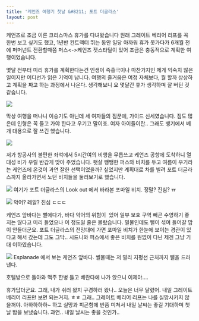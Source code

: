 ```yaml
---
title: '케언즈 여행기 첫날 &#8211; 포트 더글라스'
layout: post
---
```

<p style="text-align: left;">
  케언즈로 조금 이른 크리스마스 휴가를 다녀왔습니다 원래 그레이트 베리어 리프를 꼭 한번 보고 싶기도 했고, 1년반 컨트랙터 뛰는 동안 일당 아까워 휴가 못가다가 6개월 전에 퍼머넌트 전환할때쯤 퍼스<->케언즈 젯스타딜이 있어 조금은 충동적으로 계획한 여행이었습니다.
</p>

몇달 전부터 미리 휴가를 계획한다는건 인생이 즉흥극이나 마찬가지인 제게 익숙치 않은 일이지만 어디선가 읽은 기억이 납니다. 여행의 즐거움은 여정 자체보다, 뭘 할까 상상하고 계획을 짜고 하는 과정에서 나온다. 생각해보니 요 몇달간 휴가 생각하며 잘 버틴 것 같습니다.

![](http://i.imgur.com/zZgN5b2.jpg)

막상 여행을 떠나니 이승기도 아닌데 세 여자들의 짐꾼에, 가이드 신세였습니다. 짐도 많은데 인형은 꼭 들고 가야 한다고 우기고 말이죠. 여자 아이들이란.. 그래도 뱅기에서 베개 대용으로 잘 쓰긴 했습니다.

![](http://i.imgur.com/ujrEE9M.jpg)

저가 항공사의 불편한 좌석에서 5시간여의 비행을 무릅쓰고 케언즈 공항에 도착하니 열대성 비가 우릴 반갑게 맞아 주었습니다. 햇살 쨍쨍한 퍼스와 비치를 두고 여름이 우기라는 케언즈에 온것이 과연 잘한 선택이었을까? 싶었지만 계획대로 차를 빌려 포트 더글라스까지 올라가면서 노던 비치들을 둘러보기로 했습니다.

![](http://i.imgur.com/u4ElBBV.jpg)
여기가 포트 더글라스의 Look out 에서 바라본 포마일 비치. 정말? 진심? ㅠ

![](http://i.imgur.com/B1OruMp.jpg)
악어? 레알? 진심 ㄷㄷㄷ

<p style="text-align: left;">
  케언즈 앞바다는 뻘에다가, 바다 악어의 위험이  있어 일부 보호 구역 빼곤 수영하기 좋지는 않다고 미리 들었으나 이 정도일 줄은 몰랐습니다. 밀물인데도 뻘이 섞여 들어갈 맘이 안들더군요. 포트 더글라스의 전망대에 가면 포마일 비치가 한눈에 보이는 경관이 있다고 해서 갔는데 그도 그닥.. 시드니와 퍼스에서 좋은 비치를 원없이 다닌 제겐 그냥 기대 이하였습니다.
</p>

![](http://i.imgur.com/qEItbaz.jpg)
Esplanade 에서 보는 케언즈 앞바다. 썰물때는 저 멀리 지평선 근처까지 뻘을 드러낸다.

<p style="text-align: left;">
  호텔방으로 돌아와 맥주 한병 들고 베란다에 나가 앉으니 이제야&#8230;.
</p>

휴가답더군요. 그래, 내가 쉬러 왔지 구경하러 왔나.. 오늘은 너무 달렸어. 내일 그레이트 베리어 리프만 보면 되는거지. ㅎㅎ 그래.. 그레이트 베리어 리프는 나를 실망시키지 않을꺼야. 아하하하하~ 하고 실망과 피곤함에 반쯤 미쳐서 내일 날씨는 좋길 기대하며 첫날 밤을 보냈습니다. 과연.. 내일 날씨는 좋을 것인가..